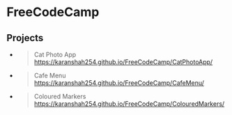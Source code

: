 # FreeCodeCamp

## Projects

- >Cat Photo App<br>https://karanshah254.github.io/FreeCodeCamp/CatPhotoApp/
- >Cafe Menu<br>https://karanshah254.github.io/FreeCodeCamp/CafeMenu/
- >Coloured Markers<br>https://karanshah254.github.io/FreeCodeCamp/ColouredMarkers/
